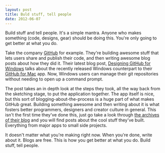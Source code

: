 ```yaml
---
layout: post
title: Buld stuff, tell people
date: 2012-06-07
---
```


Build stuff and tell people. It's a simple mantra. Anyone who makes something (code, designs, gear) should be doing this. You're only going to get better at what you do. 

Take the company [GitHub](http://github.com) for example. They're building awesome stuff that lets users share and publish their code, and then writing awesome blog posts about how they did it. Their latest blog post, [Designing GitHub for Windows](https://github.com/blog/1151-designing-github-for-windows) talks about the recently released Windows counterpart to their [GitHub for Mac](http://mac.github.com) app. Now, Windows users can manage their git repositories without needing to open up a command prompt. 

The post takes an in depth look at the steps they took, all the way back from the sketching stage, to put the application together. The app itself is nice, but this sort of blogging-about-the-process is a huge part of what makes GitHub great. Building something awesome and then writing about it is what fosters better programmers, designers and creator culture in general. This isn't the first time they've done this, just go take a look through [the archives of their blog](https://github.com/blog) and you will find posts about the cool stuff they've built. Everything from major apps to small side projects.

It doesn't matter what you're making right now. When you're done, write about it. Blogs are free. This is how you get better at what you do. Build stuff, tell people. 